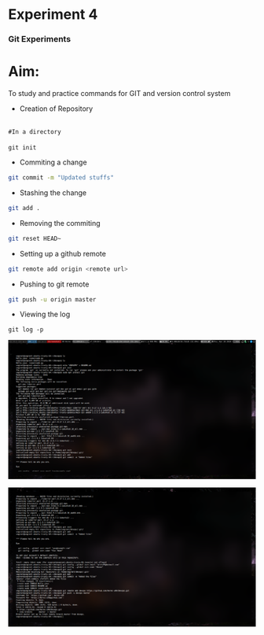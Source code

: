 # Experiment 4

### Git Experiments

# Aim:

To study and practice commands for GIT and version control system

* Creation of Repository

```

#In a directory

git init
```

* Commiting a change

```bash
git commit -m "Updated stuffs"
```

* Stashing the change

```bash
git add .
```

* Removing the commiting

```bash
git reset HEAD~
```

* Setting up a github remote

```bash
git remote add origin <remote url>
```

* Pushing to git remote

```bash
git push -u origin master
```

* Viewing the log

```
git log -p
```

![Installation and Setup](../img/Devops-Study._Cheese_Thu-16Apr20_09.48.png)

![Git Commands](../img/Devops-Study.Cheese_Thu-16Apr20_09.51.png)
